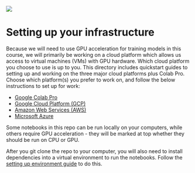 ![](https://storage.googleapis.com/aipi_datasets/Duke-AIPI-Logo.png)

# Setting up your infrastructure 
Because we will need to use GPU acceleration for training models in this course, we will primarily be working on a cloud platform which allows us access to virtual machines (VMs) with GPU hardware.  Which cloud platform you choose to use is up to you.  This directory includes quickstart guides to setting up and working on the three major cloud platforms plus Colab Pro.  Choose which platform(s) you prefer to work on, and follow the below instructions to set up for work:  
- [Google Colab Pro](https://github.com/AIPI540/AIPI540-Deep-Learning-Applications/blob/main/0_infra_setup/ColabPro_quickstart.md)  
- [Google Cloud Platform (GCP)](https://github.com/AIPI540/AIPI540-Deep-Learning-Applications/blob/main/0_infra_setup/GCP_quickstart.md)  
- [Amazon Web Services (AWS)](https://github.com/AIPI540/AIPI540-Deep-Learning-Applications/blob/main/0_infra_setup/AWS_quickstart.md)  
- [Microsoft Azure](https://github.com/AIPI540/AIPI540-Deep-Learning-Applications/blob/main/0_infra_setup/Azure_quickstart.md)

Some notebooks in this repo can be run locally on your computers, while others require GPU acceleration - they will be marked at top whether they should be run on CPU or GPU.  

After you git clone the repo to your computer, you will also need to install dependencies into a virtual environment to run the notebooks.  Follow the [setting up environment guide](https://github.com/AIPI540/AIPI540-Deep-Learning-Applications/blob/main/0_infra_setup/setting_up_environment.md) to do this.









